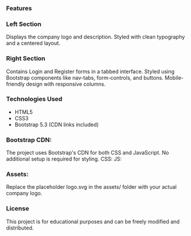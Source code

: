 ### Features

### Left Section

Displays the company logo and description.
Styled with clean typography and a centered layout.

### Right Section

Contains Login and Register forms in a tabbed interface.
Styled using Bootstrap components like nav-tabs, form-controls, and buttons.
Mobile-friendly design with responsive columns.

### Technologies Used

- HTML5
- CSS3
- Bootstrap 5.3 (CDN links included)

### Bootstrap CDN:
The project uses Bootstrap's CDN for both CSS and JavaScript. No additional setup is required for styling.
CSS: <link href="https://cdn.jsdelivr.net/npm/bootstrap@5.3.0/dist/css/bootstrap.min.css" rel="stylesheet">
JS: <script src="https://cdn.jsdelivr.net/npm/bootstrap@5.3.0/dist/js/bootstrap.bundle.min.js"></script>

### Assets:
Replace the placeholder logo.svg in the assets/ folder with your actual company logo.

### License
This project is for educational purposes and can be freely modified and distributed.

